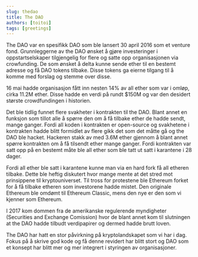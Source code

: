 ```yaml
---
slug: thedao
title: The DAO
authors: [toitoi]
tags: [greetings]
---
```



The DAO var en spesifikk DAO som ble lansert 30 april 2016 som et venture fond. Grunnleggerne av the DAO ønsket å gjøre investeringer i oppstartselskaper tilgjengelig for flere og satte opp organisasjonen via crowfunding. De som ønsket å delta kunne sende ether til en bestemt adresse og få DAO tokens tilbake. Disse tokens ga eierne tilgang til å komme med forslag og stemme over disse. 

16 mai hadde organisasjon fått inn nesten 14% av all ether som var i omløp, cirka 11.2M ether. Disse hadde en verdi på rundt $150M og var den desidert største crowdfundingen i historien.  

Det ble tidlig funnet flere svakheter i kontrakten til the DAO. Blant annet en funksjon som tillot alle å spørre den om å få tilbake ether de hadde sendt, mange ganger. Fordi all koden i kontrakten er open-source og svakhetene i kontrakten hadde blitt formidlet av flere gikk det som det måtte gå og the DAO ble hacket. Hackeren stakk av med 3.6M ether gjennom å blant annet spørre kontrakten om å få tilsendt ether mange ganger. Fordi kontrakten var satt opp på en bestemt måte ble all ether som ble tatt ut satt i karantene i 28 dager. 

Fordi all ether ble satt i karantene kunne man via en hard fork få all etheren tilbake. Dette ble heftig diskutert hvor mange mente at det stred mot prinsippene til kryptouniverset. Til tross for protestene ble Ethereum forket for å få tilbake etheren som investorene hadde mistet. Den originale Ethereum ble omdømt til Ethereum Classic, mens den nye er den som vi kjenner som Ethereum. 

I 2017 kom dommen fra de amerikanske regulerende myndigheter (Securities and Exchange Comission) hvor de blant annet kom til slutningen at the DAO hadde tilbudt verdipapirer og dermed hadde brutt loven. 

The DAO har hatt en stor påvirkning på kryptolandskapet som vi har i dag. Fokus på å skrive god kode og få denne revidert har blitt stort og DAO som et konsept har blitt mer og mer integrert i styringen av organisasjoner.
